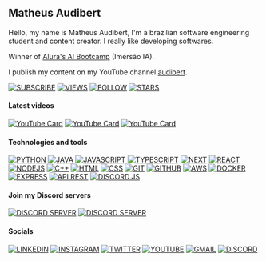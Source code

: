 ## Matheus Audibert

Hello, my name is Matheus Audibert, I'm a brazilian software engineering student and content creator. I really like developing softwares.

Winner of [Alura's AI Bootcamp](https://grupoalura.notion.site/Imers-o-IA-Guia-de-Mergulho-1d2379bdd09b803982a5ee1abd89e0cb) (Imersão IA).

I publish my content on my YouTube channel [audibert](https://www.youtube.com/@audibert).

[![SUBSCRIBE](https://custom-icon-badges.demolab.com/youtube/channel/subscribers/UCIO1e3zJ-c2oQCWnmY4nqIQ?color=000000&label=SUBSCRIBE&logo=video&logoColor=white&style=for-the-badge&labelColor=000000)](https://www.youtube.com/channel/UCIO1e3zJ-c2oQCWnmY4nqIQ?sub_confirmation=1)
[![VIEWS](https://custom-icon-badges.demolab.com/youtube/channel/views/UCIO1e3zJ-c2oQCWnmY4nqIQ?color=000000&label=VIEWS&logo=eye&logoColor=white&style=for-the-badge&labelColor=000000)](https://www.youtube.com/channel/UCIO1e3zJ-c2oQCWnmY4nqIQ)
[![FOLLOW](https://custom-icon-badges.demolab.com/github/followers/matheusaudibert?color=000000&label=FOLLOW&logo=github&logoColor=white&style=for-the-badge&labelColor=000000)](https://github.com/matheusaudibert?tab=followers)
[![STARS](https://custom-icon-badges.demolab.com/github/stars/matheusaudibert?color=000000&label=STARS&logo=star&logoColor=white&style=for-the-badge&labelColor=000000)](https://github.com/matheusaudibert?tab=repositories&sort=stargazers)

#### Latest videos

[![YouTube Card](https://ytcards.audibert.dev/api/aO3A4S2ag8s?width=250&background_color=000000)](https://youtube.com/watch?v=aO3A4S2ag8s)
[![YouTube Card](https://ytcards.audibert.dev/api/RcBNKG2X6jU?width=250&background_color=000000)](https://youtube.com/watch?v=RcBNKG2X6jU)
[![YouTube Card](https://ytcards.audibert.dev/api/3sJCXoxgbHQ?width=250&background_color=000000)](https://youtube.com/watch?v=3sJCXoxgbHQ)

#### Technologies and tools

[![PYTHON](https://img.shields.io/badge/python-000000?style=for-the-badge&logo=python&logoColor=white)]()
[![JAVA](https://img.shields.io/badge/java-000000?style=for-the-badge&logo=java&logoColor=white)]()
[![JAVASCRIPT](https://img.shields.io/badge/javascript-000000?style=for-the-badge&logo=javascript&logoColor=white)]()
[![TYPESCRIPT](https://img.shields.io/badge/typescript-000000?style=for-the-badge&logo=typescript&logoColor=white)]()
[![NEXT](https://img.shields.io/badge/next.js-000000?style=for-the-badge&logo=nextdotjs&logoColor=white)]()
[![REACT](https://img.shields.io/badge/react-000000?style=for-the-badge&logo=react&logoColor=white)]()
[![NODEJS](https://img.shields.io/badge/node.js-000000?style=for-the-badge&logo=node.js&logoColor=white)]()
[![C++](https://img.shields.io/badge/c++-000000?style=for-the-badge&logo=cplusplus&logoColor=white)]()
[![HTML](https://img.shields.io/badge/html-000000?style=for-the-badge&logo=html5&logoColor=white)]()
[![CSS](https://img.shields.io/badge/css-000000?style=for-the-badge&logo=css3&logoColor=white)]()
[![GIT](https://img.shields.io/badge/git-000000?style=for-the-badge&logo=git&logoColor=white)]()
[![GITHUB](https://img.shields.io/badge/github-000000?style=for-the-badge&logo=github&logoColor=white)]()
[![AWS](https://img.shields.io/badge/aws-000000?style=for-the-badge&logo=amazonwebservices&logoColor=white)]()
[![DOCKER](https://img.shields.io/badge/docker-000000?style=for-the-badge&logo=docker&logoColor=white)]()
[![EXPRESS](https://img.shields.io/badge/express-000000?style=for-the-badge&logo=express&logoColor=white)]()
[![API REST](https://img.shields.io/badge/api_rest-000000?style=for-the-badge&logo=postman&logoColor=white)]()
[![DISCORD.JS](https://img.shields.io/badge/discord.js-000000?style=for-the-badge&logo=discord&logoColor=white)]()

#### Join my Discord servers

[![DISCORD SERVER](https://cardzera.audibert.dev/api/1383718526694461532?backgroundColor=000000&buttonColor=ffffff&buttonTextColor=000000&buttonBorderRadius&borderRadius=0&buttonText=Join%20my%20professional%20server&t={timestamp})](https://discord.gg/bJdhWHDg5W)
[![DISCORD SERVER](https://cardzera.audibert.dev/api/1112920281367973900?backgroundColor=000000&buttonColor=ffffff&buttonTextColor=000000&buttonBorderRadius&borderRadius=0&buttonText=Join%20my%20dev%20community&t={timestamp})](https://discord.gg/servidordosprogramadores)

#### Socials

[![LINKEDIN](https://img.shields.io/badge/Matheus%20Audibert-000000?style=flat&logo=linkedin&logoColor=white)](https://www.linkedin.com/in/matheusaudibert/)
[![INSTAGRAM](https://img.shields.io/badge/tlvzaudibert-000000?style=flat&logo=instagram&logoColor=white)](https://www.instagram.com/tlvzaudibert/)
[![TWITTER](https://img.shields.io/badge/audibwrt-000000?style=flat&logo=x&logoColor=white)](https://twitter.com/@audibwrt)
[![YOUTUBE](https://img.shields.io/badge/audibert-000000?style=flat&logo=youtube&logoColor=white)](https://www.youtube.com/@audibert)
[![GMAIL](https://img.shields.io/badge/contact.matheusaudibert@gmail.com-000000?style=flat&logo=Gmail&logoColor=white)](mailto:contact.audibert@gmail.com)
[![DISCORD](https://img.shields.io/badge/grwx-000000?style=flat&logo=discord&logoColor=white)](https://discord.com/users/1274150219482660897)

